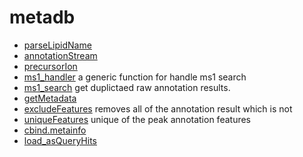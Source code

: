 # metadb



+ [parseLipidName](metadb/parseLipidName.1) 
+ [annotationStream](metadb/annotationStream.1) 
+ [precursorIon](metadb/precursorIon.1) 
+ [ms1_handler](metadb/ms1_handler.1) a generic function for handle ms1 search
+ [ms1_search](metadb/ms1_search.1) get duplictaed raw annotation results.
+ [getMetadata](metadb/getMetadata.1) 
+ [excludeFeatures](metadb/excludeFeatures.1) removes all of the annotation result which is not 
+ [uniqueFeatures](metadb/uniqueFeatures.1) unique of the peak annotation features
+ [cbind.metainfo](metadb/cbind.metainfo.1) 
+ [load_asQueryHits](metadb/load_asQueryHits.1) 
